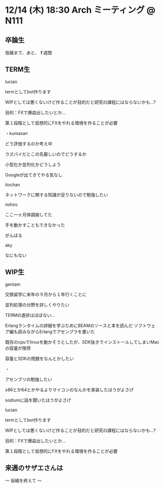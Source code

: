 # 12/14 (木) 18:30 Arch ミーティング @ N111

## 卒論生
仮綴まで、あと、 ***1*** 週間

## TERM生

lucian

termとしてbot作ります

WIPとしては悪くないけど作ることが目的だと研究の課程にはならないかも…?

目的：FXで爆益出したいとか…

第１段階として仮想的にFXをやれる環境を作ることが必要

・kumasan

どう評価するのか考え中

ラズパイだとこの先厳しいのでどうするか

小型化か並列化かどうしよう

Googleが出てきてやる気なし


itochan

ネットワークに関する知識が足りないので勉強したい

mihiro

ここ一ヶ月体調崩してた

手を動かすこともできなかった

がんばる

aky

なにもない

## WIP生

gentam

交換留学に来年の９月から１年行くことに

並列処理の分野を詳しくやりたい

TERMの進捗はほぼない…

Erlangランタイムの詳細を学ぶためにBEAMのソースと本を読んだ
ソフトウェア編も読みながらErlangでアセンブラを書いた

既存のcpuでlinuxを動かそうとしたが、SDK抜きでインストールしてしまいMacの容量が限界

容量とSDKの問題をなんとかしたい

・

アセンブリの勉強したい

x86とか64とかやるよりマイコンのなんかを実装したほうがよさげ

sodiumに話を聞いたほうがよさげ


lucian

termとしてbot作ります

WIPとしては悪くないけど作ることが目的だと研究の課程にはならないかも…?

目的：FXで爆益出したいとか…

第１段階として仮想的にFXをやれる環境を作ることが必要

## 来週のサザエさんは
〜 仮綴を終えて 〜
